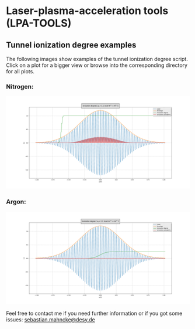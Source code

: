 # Laser-plasma-acceleration tools (LPA-TOOLS)

## Tunnel ionization degree examples 

The following images show examples of the tunnel ionization degree script. Click on a plot for a bigger view or browse into the corresponding directory for all plots.

### Nitrogen:

![alt Example](https://github.com/smahncke/LPA-TOOLS/blob/master/tunnel_ionization/ion_degree/examples/Nitrogen/plt_N4.png?raw=true)

### Argon:

![alt Example](https://github.com/smahncke/LPA-TOOLS/blob/master/tunnel_ionization/ion_degree/examples/Argon/plt_Ar8.png?raw=true)


Feel free to contact me if you need further information or if you got some issues: sebastian.mahncke@desy.de


